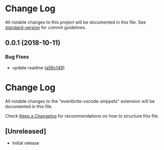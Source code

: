 # Change Log

All notable changes to this project will be documented in this file. See [standard-version](https://github.com/conventional-changelog/standard-version) for commit guidelines.

<a name="0.0.1"></a>
## 0.0.1 (2018-10-11)


### Bug Fixes

* update readme ([a58c149](https://github.com/jonathancreamer-eb/eventbrite-vscode-snippets/commit/a58c149))



# Change Log
All notable changes to the "eventbrite-vscode-snippets" extension will be documented in this file.

Check [Keep a Changelog](http://keepachangelog.com/) for recommendations on how to structure this file.

## [Unreleased]
- Initial release